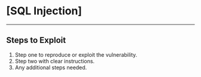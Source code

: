 # [SQL Injection]

--- 

## Steps to Exploit

1. Step one to reproduce or exploit the vulnerability.
2. Step two with clear instructions.
3. Any additional steps needed.
